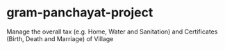 # gram-panchayat-project
Manage the overall tax (e.g. Home, Water and Sanitation) and Certificates (Birth, Death and Marriage) of Village
